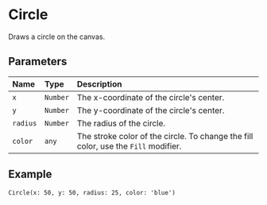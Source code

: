 # Circle

Draws a circle on the canvas.

## Parameters

| Name   | Type   | Description                             |
| :----- | :----- | :-------------------------------------- |
| `x`    | `Number` | The x-coordinate of the circle's center. |
| `y`    | `Number` | The y-coordinate of the circle's center. |
| `radius` | `Number` | The radius of the circle.               |
| `color`  | `any`  | The stroke color of the circle. To change the fill color, use the `Fill` modifier. |

## Example

```pencode
Circle(x: 50, y: 50, radius: 25, color: 'blue')
```
